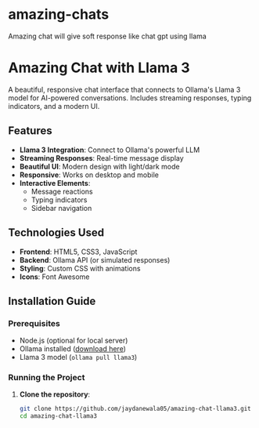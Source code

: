 # amazing-chats
Amazing chat will give soft response like chat gpt using llama 

# Amazing Chat with Llama 3

A beautiful, responsive chat interface that connects to Ollama's Llama 3 model for AI-powered conversations. Includes streaming responses, typing indicators, and a modern UI.

## Features 

- **Llama 3 Integration**: Connect to Ollama's powerful LLM
- **Streaming Responses**: Real-time message display
- **Beautiful UI**: Modern design with light/dark mode
- **Responsive**: Works on desktop and mobile
- **Interactive Elements**: 
  - Message reactions
  - Typing indicators
  - Sidebar navigation

## Technologies Used 

- **Frontend**: HTML5, CSS3, JavaScript
- **Backend**: Ollama API (or simulated responses)
- **Styling**: Custom CSS with animations
- **Icons**: Font Awesome

## Installation Guide 

### Prerequisites
- Node.js (optional for local server)
- Ollama installed ([download here](https://ollama.com))
- Llama 3 model (`ollama pull llama3`)

### Running the Project

1. **Clone the repository**:
   ```bash
   git clone https://github.com/jaydanewala05/amazing-chat-llama3.git
   cd amazing-chat-llama3
